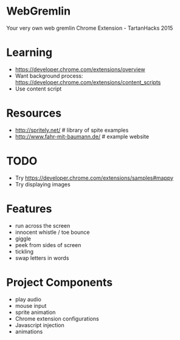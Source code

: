 # WebGremlin
Your very own web gremlin Chrome Extension - TartanHacks 2015

# Learning
- https://developer.chrome.com/extensions/overview
- Want background process: https://developer.chrome.com/extensions/content_scripts
- Use content script

# Resources
- http://spritely.net/            # library of spite examples
- http://www.fahr-mit-baumann.de/ # example website

# TODO
- Try https://developer.chrome.com/extensions/samples#mappy
- Try displaying images

# Features
- run across the screen
- innocent whistle / toe bounce
- giggle
- peek from sides of screen
- tickling
- swap letters in words

# Project Components
- play audio
- mouse input
- sprite animation
- Chrome extension configurations
- Javascript injection
- animations
